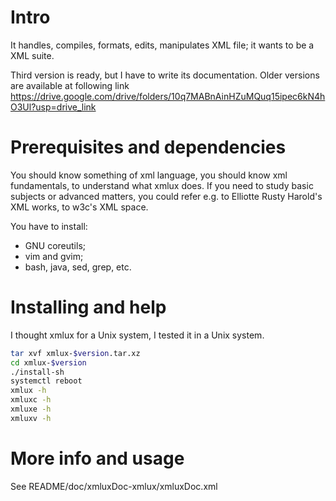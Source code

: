 # Intro
It handles, compiles, formats, edits, manipulates XML file; it wants to be a XML suite.

Third version is ready, but I have to write its documentation. 
Older versions are available at following link
https://drive.google.com/drive/folders/10q7MABnAinHZuMQuq15ipec6kN4hO3Ul?usp=drive_link

 
# Prerequisites and dependencies
You should know something of xml language, you should know xml fundamentals, to understand
what xmlux does. If you need to study basic subjects or advanced matters, you could 
refer e.g. to Elliotte Rusty Harold's XML works, to w3c's XML space.  

You have to install:
- GNU coreutils;
- vim and gvim;
- bash, java, sed, grep, etc.


# Installing and help
I thought xmlux for a Unix system, I tested it in a Unix system.
```bash
tar xvf xmlux-$version.tar.xz
cd xmlux-$version
./install-sh
systemctl reboot
xmlux -h
xmluxc -h
xmluxe -h
xmluxv -h
```

# More info and usage
See README/doc/xmluxDoc-xmlux/xmluxDoc.xml
 


